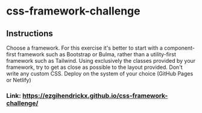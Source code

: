 # css-framework-challenge
## Instructions
Choose a framework. For this exercise it's better to start with a component-first framework such as Bootstrap or Bulma, rather than a utility-first framework such as Tailwind.
Using exclusively the classes provided by your framework, try to get as close as possible to the layout provided. Don't write any custom CSS.
Deploy on the system of your choice (GitHub Pages or Netlify) 
### Link: https://ezgihendrickx.github.io/css-framework-challenge/ 